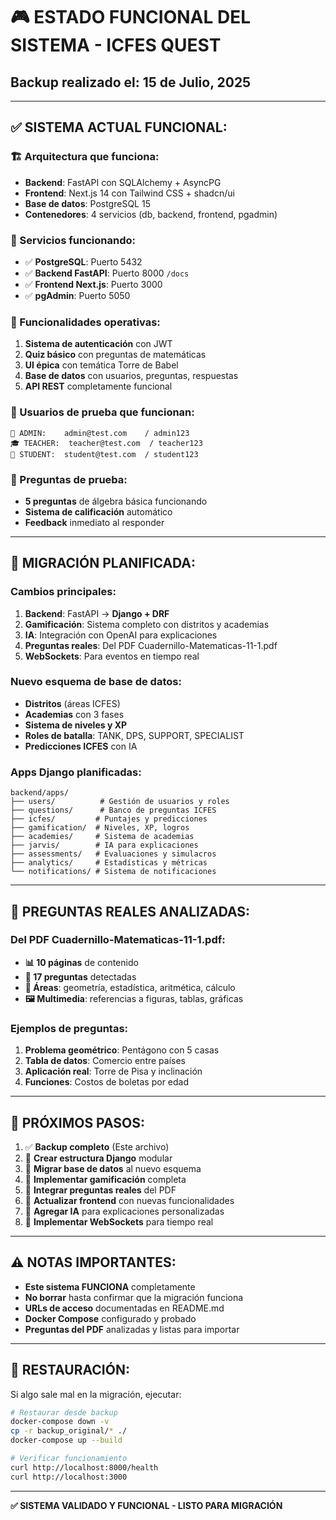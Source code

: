 # 🎮 ESTADO FUNCIONAL DEL SISTEMA - ICFES QUEST
## Backup realizado el: 15 de Julio, 2025

---

## ✅ **SISTEMA ACTUAL FUNCIONAL:**

### **🏗️ Arquitectura que funciona:**
- **Backend**: FastAPI con SQLAlchemy + AsyncPG
- **Frontend**: Next.js 14 con Tailwind CSS + shadcn/ui
- **Base de datos**: PostgreSQL 15
- **Contenedores**: 4 servicios (db, backend, frontend, pgadmin)

### **🔧 Servicios funcionando:**
- ✅ **PostgreSQL**: Puerto 5432
- ✅ **Backend FastAPI**: Puerto 8000 `/docs` 
- ✅ **Frontend Next.js**: Puerto 3000
- ✅ **pgAdmin**: Puerto 5050

### **🎯 Funcionalidades operativas:**
1. **Sistema de autenticación** con JWT
2. **Quiz básico** con preguntas de matemáticas
3. **UI épica** con temática Torre de Babel
4. **Base de datos** con usuarios, preguntas, respuestas
5. **API REST** completamente funcional

### **👥 Usuarios de prueba que funcionan:**
```
👑 ADMIN:    admin@test.com    / admin123
🎓 TEACHER:  teacher@test.com  / teacher123  
🎒 STUDENT:  student@test.com  / student123
```

### **📝 Preguntas de prueba:**
- **5 preguntas** de álgebra básica funcionando
- **Sistema de calificación** automático
- **Feedback** inmediato al responder

---

## 🚀 **MIGRACIÓN PLANIFICADA:**

### **Cambios principales:**
1. **Backend**: FastAPI → **Django + DRF**
2. **Gamificación**: Sistema completo con distritos y academias
3. **IA**: Integración con OpenAI para explicaciones
4. **Preguntas reales**: Del PDF Cuadernillo-Matematicas-11-1.pdf
5. **WebSockets**: Para eventos en tiempo real

### **Nuevo esquema de base de datos:**
- **Distritos** (áreas ICFES)
- **Academias** con 3 fases
- **Sistema de niveles y XP**
- **Roles de batalla**: TANK, DPS, SUPPORT, SPECIALIST
- **Predicciones ICFES** con IA

### **Apps Django planificadas:**
```
backend/apps/
├── users/          # Gestión de usuarios y roles
├── questions/      # Banco de preguntas ICFES
├── icfes/         # Puntajes y predicciones
├── gamification/  # Niveles, XP, logros
├── academies/     # Sistema de academias
├── jarvis/        # IA para explicaciones
├── assessments/   # Evaluaciones y simulacros
├── analytics/     # Estadísticas y métricas
└── notifications/ # Sistema de notificaciones
```

---

## 📄 **PREGUNTAS REALES ANALIZADAS:**

### **Del PDF Cuadernillo-Matematicas-11-1.pdf:**
- **📊 10 páginas** de contenido
- **📝 17 preguntas** detectadas
- **🎯 Áreas**: geometría, estadística, aritmética, cálculo
- **🖼️ Multimedia**: referencias a figuras, tablas, gráficas

### **Ejemplos de preguntas:**
1. **Problema geométrico**: Pentágono con 5 casas
2. **Tabla de datos**: Comercio entre países
3. **Aplicación real**: Torre de Pisa y inclinación
4. **Funciones**: Costos de boletas por edad

---

## 🔄 **PRÓXIMOS PASOS:**

1. ✅ **Backup completo** (Este archivo)
2. 🔄 **Crear estructura Django** modular
3. 🔄 **Migrar base de datos** al nuevo esquema
4. 🔄 **Implementar gamificación** completa
5. 🔄 **Integrar preguntas reales** del PDF
6. 🔄 **Actualizar frontend** con nuevas funcionalidades
7. 🔄 **Agregar IA** para explicaciones personalizadas
8. 🔄 **Implementar WebSockets** para tiempo real

---

## ⚠️ **NOTAS IMPORTANTES:**

- **Este sistema FUNCIONA** completamente
- **No borrar** hasta confirmar que la migración funciona
- **URLs de acceso** documentadas en README.md
- **Docker Compose** configurado y probado
- **Preguntas del PDF** analizadas y listas para importar

---

## 🚨 **RESTAURACIÓN:**

Si algo sale mal en la migración, ejecutar:

```bash
# Restaurar desde backup
docker-compose down -v
cp -r backup_original/* ./
docker-compose up --build

# Verificar funcionamiento
curl http://localhost:8000/health
curl http://localhost:3000
```

---

**✅ SISTEMA VALIDADO Y FUNCIONAL - LISTO PARA MIGRACIÓN** 